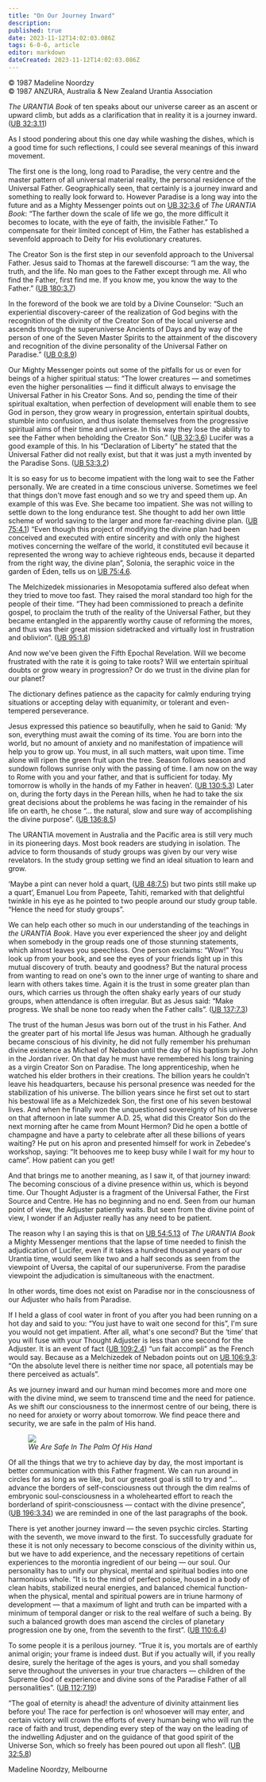 ```yaml
---
title: "On Our Journey Inward"
description: 
published: true
date: 2023-11-12T14:02:03.086Z
tags: 6-0-6, article
editor: markdown
dateCreated: 2023-11-12T14:02:03.086Z
---
```


<p class="v-card v-sheet theme--light gray lighten-3 px-2 py-1">© 1987 Madeline Noordzy<br>© 1987 ANZURA, Australia & New Zealand Urantia Association</p>

_The URANTIA Book_ of ten speaks about our universe career as an ascent or upward climb, but adds as a clarification that in reality it is a journey inward. ([UB 32:3.11](/en/The_Urantia_Book/32#p3_11))

As I stood pondering about this one day while washing the dishes, which is a good time for such reflections, I could see several meanings of this inward movement.

The first one is the long, long road to Paradise, the very centre and the master pattern of all universal material reality, the personal residence of the Universal Father. Geographically seen, that certainly is a journey inward and something to really look forward to. However Paradise is a long way into the future and as a Mighty Messenger points out on [UB 32:3.6](/en/The_Urantia_Book/32#p3_6) of _The URANTIA Book_: “The farther down the scale of life we go, the more difficult it becomes to locate, with the eye of faith, the invisible Father.” To compensate for their limited concept of Him, the Father has established a sevenfold approach to Deity for His evolutionary creatures.

The Creator Son is the first step in our sevenfold approach to the Universal Father. Jesus said to Thomas at the farewell discourse: “I am the way, the truth, and the life. No man goes to the Father except through me. All who find the Father, first find me. If you know me, you know the way to the Father.” ([UB 180:3.7](/en/The_Urantia_Book/180#p3_7))

In the foreword of the book we are told by a Divine Counselor: “Such an experiential discovery-career of the realization of God begins with the recognition of the divinity of the Creator Son of the local universe and ascends through the superuniverse Ancients of Days and by way of the person of one of the Seven Master Spirits to the attainment of the discovery and recognition of the divine personality of the Universal Father on Paradise.” ([UB 0:8.9](/en/The_Urantia_Book/0#p8_9))

Our Mighty Messenger points out some of the pitfalls for us or even for beings of a higher spiritual status: “The lower creatures — and sometimes even the higher personalities — find it difficult always to envisage the Universal Father in his Creator Sons. And so, pending the time of their spiritual exaltation, when perfection of development will enable them to see God in person, they grow weary in progression, entertain spiritual doubts, stumble into confusion, and thus isolate themselves from the progressive spiritual aims of their time and universe. In this way they lose the ability to see the Father when beholding the Creator Son.” ([UB 32:3.6](/en/The_Urantia_Book/32#p3_6)) Lucifer was a good example of this. In his “Declaration of Liberty” he stated that the Universal Father did not really exist, but that it was just a myth invented by the Paradise Sons. ([UB 53:3.2](/en/The_Urantia_Book/53#p3_2))

It is so easy for us to become impatient with the long wait to see the Father personally. We are created in a time conscious universe. Sometimes we feel that things don't move fast enough and so we try and speed them up. An example of this was Eve. She became too impatient. She was not willing to settle down to the long endurance test. She thought to add her own little scheme of world saving to the larger and more far-reaching divine plan. ([UB 75:4.1](/en/The_Urantia_Book/75#p4_1)) “Even though this project of modifying the divine plan had been conceived and executed with entire sincerity and with only the highest motives concerning the welfare of the world, it constituted evil because it represented the wrong way to achieve righteous ends, because it departed from the right way, the divine plan”, Solonia, the seraphic voice in the garden of Eden, tells us on [UB 75:4.6](/en/The_Urantia_Book/75#p4_6).

The Melchizedek missionaries in Mesopotamia suffered also defeat when they tried to move too fast. They raised the moral standard too high for the people of their time. “They had been commissioned to preach a definite gospel, to proclaim the truth of the reality of the Universal Father, but they became entangled in the apparently worthy cause of reforming the mores, and thus was their great mission sidetracked and virtually lost in frustration and oblivion”. ([UB 95:1.8](/en/The_Urantia_Book/95#p1_8))

And now we've been given the Fifth Epochal Revelation. Will we become frustrated with the rate it is going to take roots? Will we entertain spiritual doubts or grow weary in progression? Or do we trust in the divine plan for our planet?

The dictionary defines patience as the capacity for calmly enduring trying situations or accepting delay with equanimity, or tolerant and even-tempered perseverance.

Jesus expressed this patience so beautifully, when he said to Ganid: ‘My son, everything must await the coming of its time. You are born into the world, but no amount of anxiety and no manifestation of impatience will help you to grow up. You must, in all such matters, wait upon time. Time alone will ripen the green fruit upon the tree. Season follows season and sundown follows sunrise only with the passing of time. I am now on the way to Rome with you and your father, and that is sufficient for today. My tomorrow is wholly in the hands of my Father in heaven’. ([UB 130:5.3](/en/The_Urantia_Book/130#p5_3)) Later on, during the forty days in the Perean hills, when he had to take the six great decisions about the problems he was facing in the remainder of his life on earth, he chose “... the natural, slow and sure way of accomplishing the divine purpose”. ([UB 136:8.5](/en/The_Urantia_Book/136#p8_5))

The URANTIA movement in Australia and the Pacific area is still very much in its pioneering days. Most book readers are studying in isolation. The advice to form thousands of study groups was given by our very wise revelators. In the study group setting we find an ideal situation to learn and grow.

‘Maybe a pint can never hold a quart, ([UB 48:7.5](/en/The_Urantia_Book/48#p7_5)) but two pints still make up a quart’, Emanuel Lou from Papeete, Tahiti, remarked with that delightful twinkle in his eye as he pointed to two people around our study group table. “Hence the need for study groups”.

We can help each other so much in our understanding of the teachings in _the URANTIA Book_. Have you ever experienced the sheer joy and delight when somebody in the group reads one of those stunning statements, which almost leaves you speechless. One person exclaims: “Wow!” You look up from your book, and see the eyes of your friends light up in this mutual discovery of truth. beauty and goodness? But the natural process from wanting to read on one's own to the inner urge of wanting to share and learn with others takes time. Again it is the trust in some greater plan than ours, which carries us through the often shaky early years of our study groups, when attendance is often irregular. But as Jesus said: “Make progress. We shall be none too ready when the Father calls”. ([UB 137:7.3](/en/The_Urantia_Book/137#p7_3))

The trust of the human Jesus was born out of the trust in his Father. And the greater part of his mortal life Jesus was human. Although he gradually became conscious of his divinity, he did not fully remember his prehuman divine existence as Michael of Nebadon until the day of his baptism by John in the Jordan river. On that day he must have remembered his long training as a virgin Creator Son on Paradise. The long apprenticeship, when he watched his elder brothers in their creations. The billion years he couldn't leave his headquarters, because his personal presence was needed for the stabilization of his universe. The billion years since he first set out to start his bestowal life as a Melchizedek Son, the first one of his seven bestowal lives. And when he finally won the unquestioned sovereignty of his universe on that afternoon in late summer A.D. 25, what did this Creator Son do the next morning after he came from Mount Hermon? Did he open a bottle of champagne and have a party to celebrate after all these billions of years waiting? He put on his apron and presented himself for work in Zebedee's workshop, saying: “It behooves me to keep busy while I wait for my hour to came”. How patient can you get!

And that brings me to another meaning, as I saw it, of that journey inward: The becoming conscious of a divine presence within us, which is beyond time. Our Thought Adjuster is a fragment of the Universal Father, the First Source and Centre. He has no beginning and no end. Seen from our human point of view, the Adjuster patiently waits. But seen from the divine point of view, I wonder if an Adjuster really has any need to be patient.

The reason why I an saying this is that on [UB 54:5.13](/en/The_Urantia_Book/54#p5_13) of _The URANTIA Book_ a Mighty Messenger mentions that the lapse of time needed to finish the adjudication of Lucifer, even if it takes a hundred thousand years of our Urantia time, would seem like two and a half seconds as seen from the viewpoint of Uversa, the capital of our superuniverse. From the paradise viewpoint the adjudication is simultaneous with the enactment.

In other words, time does not exist on Paradise nor in the consciousness of our Adjuster who hails from Paradise.

If I held a glass of cool water in front of you after you had been running on a hot day and said to you: “You just have to wait one second for this”, I'm sure you would not get impatient. After all, what's one second? But the ‘time’ that you will fuse with your Thought Adjuster is less than one second for the Adjuster. It is an event of fact ([UB 109:2.4](/en/The_Urantia_Book/109#p2_4)) “un fait accompli” as the French would say. Because as a Melchizedek of Nebadon points out on [UB 106:9.3](/en/The_Urantia_Book/106#p9_3): “On the absolute level there is neither time nor space, all potentials may be there perceived as actuals”.

As we journey inward and our human mind becomes more and more one with the divine mind, we seem to transcend time and the need for patience. As we shift our consciousness to the innermost centre of our being, there is no need for anxiety or worry about tomorrow. We find peace there and security, we are safe in the palm of His hand.

<figure id="Figure_7" class="image urantiapedia" alt="hand">
<img src="/image/article/606/hand.jpg">
<figcaption><em>We Are Safe In The Palm Of His Hand</em></figcaption>
</figure>

Of all the things that we try to achieve day by day, the most important is better communication with this Father fragment. We can run around in circles for as long as we like, but our greatest goal is still to try and “... advance the borders of self-consciousness out through the dim realms of embryonic soul-consciousness in a wholehearted effort to reach the borderland of spirit-consciousness — contact with the divine presence”, ([UB 196:3.34](/en/The_Urantia_Book/196#p3_34)) we are reminded in one of the last paragraphs of the book.

There is yet another journey inward — the seven psychic circles. Starting with the seventh, we move inward to the first. To successfully graduate for these it is not only necessary to become conscious of the divinity within us, but we have to add experience, and the necessary repetitions of certain experiences to the morontia ingredient of our being — our soul. Our personality has to unify our physical, mental and spiritual bodies into one harmonious whole. “It is to the mind of perfect poise, housed in a body of clean habits, stabilized neural energies, and balanced chemical function- when the physical, mental and spiritual powers are in triune harmony of development — that a maximum of light and truth can be imparted with a minimum of temporal danger or risk to the real welfare of such a being. By such a balanced growth does man ascend the circles of planetary progression one by one, from the seventh to the first”. ([UB 110:6.4](/en/The_Urantia_Book/110#p6_4))

To some people it is a perilous journey. “True it is, you mortals are of earthly animal origin; your frame is indeed dust. But if you actually will, if you really desire, surely the heritage of the ages is yours, and you shall someday serve throughout the universes in your true characters — children of the Supreme God of experience and divine sons of the Paradise Father of all personalities”. ([UB 112:7.19](/en/The_Urantia_Book/112#p7_19))

“The goal of eternity is ahead! the adventure of divinity attainment lies before you! The race for perfection is on! whosoever will may enter, and certain victory will crown the efforts of every human being who will run the race of faith and trust, depending every step of the way on the leading of the indwelling Adjuster and on the guidance of that good spirit of the Universe Son, which so freely has been poured out upon all flesh”. ([UB 32:5.8](/en/The_Urantia_Book/32#p5_8))

Madeline Noordzy, Melbourne